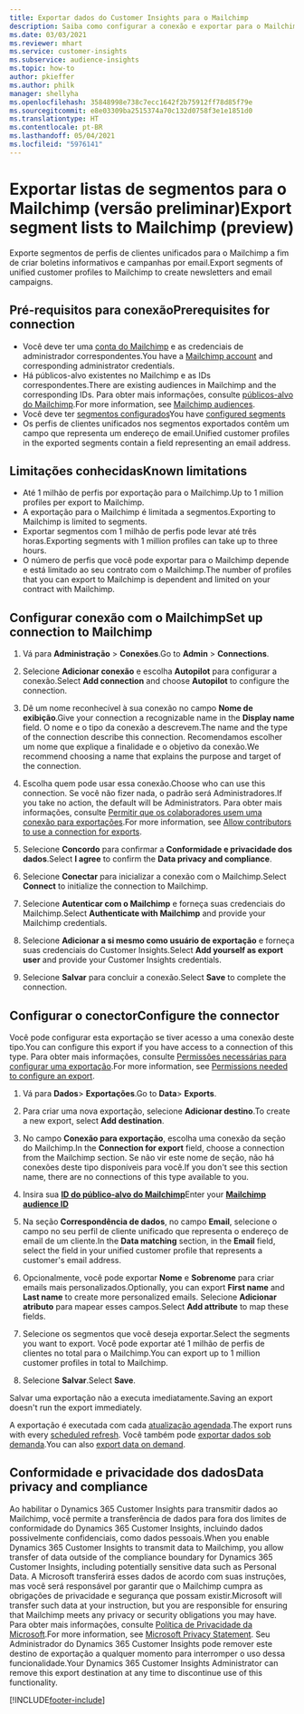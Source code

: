 ```yaml
---
title: Exportar dados do Customer Insights para o Mailchimp
description: Saiba como configurar a conexão e exportar para o Mailchimp.
ms.date: 03/03/2021
ms.reviewer: mhart
ms.service: customer-insights
ms.subservice: audience-insights
ms.topic: how-to
author: pkieffer
ms.author: philk
manager: shellyha
ms.openlocfilehash: 35848998e738c7ecc1642f2b75912ff78d85f79e
ms.sourcegitcommit: e8e03309ba2515374a70c132d0758f3e1e1851d0
ms.translationtype: HT
ms.contentlocale: pt-BR
ms.lasthandoff: 05/04/2021
ms.locfileid: "5976141"
---
```

# <a name="export-segment-lists-to-mailchimp-preview"></a><span data-ttu-id="fcf9b-103">Exportar listas de segmentos para o Mailchimp (versão preliminar)</span><span class="sxs-lookup"><span data-stu-id="fcf9b-103">Export segment lists to Mailchimp (preview)</span></span>

<span data-ttu-id="fcf9b-104">Exporte segmentos de perfis de clientes unificados para o Mailchimp a fim de criar boletins informativos e campanhas por email.</span><span class="sxs-lookup"><span data-stu-id="fcf9b-104">Export segments of unified customer profiles to Mailchimp to create newsletters and email campaigns.</span></span>

## <a name="prerequisites-for-connection"></a><span data-ttu-id="fcf9b-105">Pré-requisitos para conexão</span><span class="sxs-lookup"><span data-stu-id="fcf9b-105">Prerequisites for connection</span></span>

-   <span data-ttu-id="fcf9b-106">Você deve ter uma [conta do Mailchimp](https://mailchimp.com/) e as credenciais de administrador correspondentes.</span><span class="sxs-lookup"><span data-stu-id="fcf9b-106">You have a [Mailchimp account](https://mailchimp.com/) and corresponding administrator credentials.</span></span>
-   <span data-ttu-id="fcf9b-107">Há públicos-alvo existentes no Mailchimp e as IDs correspondentes.</span><span class="sxs-lookup"><span data-stu-id="fcf9b-107">There are existing audiences in Mailchimp and the corresponding IDs.</span></span> <span data-ttu-id="fcf9b-108">Para obter mais informações, consulte [públicos-alvo do Mailchimp](https://mailchimp.com/help/create-audience/).</span><span class="sxs-lookup"><span data-stu-id="fcf9b-108">For more information, see [Mailchimp audiences](https://mailchimp.com/help/create-audience/).</span></span>
-   <span data-ttu-id="fcf9b-109">Você deve ter [segmentos configurados](segments.md)</span><span class="sxs-lookup"><span data-stu-id="fcf9b-109">You have [configured segments](segments.md)</span></span>
-   <span data-ttu-id="fcf9b-110">Os perfis de clientes unificados nos segmentos exportados contêm um campo que representa um endereço de email.</span><span class="sxs-lookup"><span data-stu-id="fcf9b-110">Unified customer profiles in the exported segments contain a field representing an email address.</span></span>

## <a name="known-limitations"></a><span data-ttu-id="fcf9b-111">Limitações conhecidas</span><span class="sxs-lookup"><span data-stu-id="fcf9b-111">Known limitations</span></span>

- <span data-ttu-id="fcf9b-112">Até 1 milhão de perfis por exportação para o Mailchimp.</span><span class="sxs-lookup"><span data-stu-id="fcf9b-112">Up to 1 million profiles per export to Mailchimp.</span></span>
- <span data-ttu-id="fcf9b-113">A exportação para o Mailchimp é limitada a segmentos.</span><span class="sxs-lookup"><span data-stu-id="fcf9b-113">Exporting to Mailchimp is limited to segments.</span></span>
- <span data-ttu-id="fcf9b-114">Exportar segmentos com 1 milhão de perfis pode levar até três horas.</span><span class="sxs-lookup"><span data-stu-id="fcf9b-114">Exporting segments with 1 million profiles can take up to three hours.</span></span> 
- <span data-ttu-id="fcf9b-115">O número de perfis que você pode exportar para o Mailchimp depende e está limitado ao seu contrato com o Mailchimp.</span><span class="sxs-lookup"><span data-stu-id="fcf9b-115">The number of profiles that you can export to Mailchimp is dependent and limited on your contract with Mailchimp.</span></span>

## <a name="set-up-connection-to-mailchimp"></a><span data-ttu-id="fcf9b-116">Configurar conexão com o Mailchimp</span><span class="sxs-lookup"><span data-stu-id="fcf9b-116">Set up connection to Mailchimp</span></span>

1. <span data-ttu-id="fcf9b-117">Vá para **Administração** > **Conexões**.</span><span class="sxs-lookup"><span data-stu-id="fcf9b-117">Go to **Admin** > **Connections**.</span></span>

1. <span data-ttu-id="fcf9b-118">Selecione **Adicionar conexão** e escolha **Autopilot** para configurar a conexão.</span><span class="sxs-lookup"><span data-stu-id="fcf9b-118">Select **Add connection** and choose **Autopilot** to configure the connection.</span></span>

1. <span data-ttu-id="fcf9b-119">Dê um nome reconhecível à sua conexão no campo **Nome de exibição**.</span><span class="sxs-lookup"><span data-stu-id="fcf9b-119">Give your connection a recognizable name in the **Display name** field.</span></span> <span data-ttu-id="fcf9b-120">O nome e o tipo da conexão a descrevem.</span><span class="sxs-lookup"><span data-stu-id="fcf9b-120">The name and the type of the connection describe this connection.</span></span> <span data-ttu-id="fcf9b-121">Recomendamos escolher um nome que explique a finalidade e o objetivo da conexão.</span><span class="sxs-lookup"><span data-stu-id="fcf9b-121">We recommend choosing a name that explains the purpose and target of the connection.</span></span>

1. <span data-ttu-id="fcf9b-122">Escolha quem pode usar essa conexão.</span><span class="sxs-lookup"><span data-stu-id="fcf9b-122">Choose who can use this connection.</span></span> <span data-ttu-id="fcf9b-123">Se você não fizer nada, o padrão será Administradores.</span><span class="sxs-lookup"><span data-stu-id="fcf9b-123">If you take no action, the default will be Administrators.</span></span> <span data-ttu-id="fcf9b-124">Para obter mais informações, consulte [Permitir que os colaboradores usem uma conexão para exportações](connections.md#allow-contributors-to-use-a-connection-for-exports).</span><span class="sxs-lookup"><span data-stu-id="fcf9b-124">For more information, see [Allow contributors to use a connection for exports](connections.md#allow-contributors-to-use-a-connection-for-exports).</span></span>

1. <span data-ttu-id="fcf9b-125">Selecione **Concordo** para confirmar a **Conformidade e privacidade dos dados**.</span><span class="sxs-lookup"><span data-stu-id="fcf9b-125">Select **I agree** to confirm the **Data privacy and compliance**.</span></span>

1. <span data-ttu-id="fcf9b-126">Selecione **Conectar** para inicializar a conexão com o Mailchimp.</span><span class="sxs-lookup"><span data-stu-id="fcf9b-126">Select **Connect** to initialize the connection to Mailchimp.</span></span>

1. <span data-ttu-id="fcf9b-127">Selecione **Autenticar com o Mailchimp** e forneça suas credenciais do Mailchimp.</span><span class="sxs-lookup"><span data-stu-id="fcf9b-127">Select **Authenticate with Mailchimp** and provide your Mailchimp credentials.</span></span>

1. <span data-ttu-id="fcf9b-128">Selecione **Adicionar a si mesmo como usuário de exportação** e forneça suas credenciais do Customer Insights.</span><span class="sxs-lookup"><span data-stu-id="fcf9b-128">Select **Add yourself as export user** and provide your Customer Insights credentials.</span></span>

1. <span data-ttu-id="fcf9b-129">Selecione **Salvar** para concluir a conexão.</span><span class="sxs-lookup"><span data-stu-id="fcf9b-129">Select **Save** to complete the connection.</span></span> 

## <a name="configure-the-connector"></a><span data-ttu-id="fcf9b-130">Configurar o conector</span><span class="sxs-lookup"><span data-stu-id="fcf9b-130">Configure the connector</span></span>

<span data-ttu-id="fcf9b-131">Você pode configurar esta exportação se tiver acesso a uma conexão deste tipo.</span><span class="sxs-lookup"><span data-stu-id="fcf9b-131">You can configure this export if you have access to a connection of this type.</span></span> <span data-ttu-id="fcf9b-132">Para obter mais informações, consulte [Permissões necessárias para configurar uma exportação](export-destinations.md#set-up-a-new-export).</span><span class="sxs-lookup"><span data-stu-id="fcf9b-132">For more information, see [Permissions needed to configure an export](export-destinations.md#set-up-a-new-export).</span></span>

1. <span data-ttu-id="fcf9b-133">Vá para **Dados**> **Exportações**.</span><span class="sxs-lookup"><span data-stu-id="fcf9b-133">Go to **Data**> **Exports**.</span></span>

1. <span data-ttu-id="fcf9b-134">Para criar uma nova exportação, selecione **Adicionar destino**.</span><span class="sxs-lookup"><span data-stu-id="fcf9b-134">To create a new export, select **Add destination**.</span></span>

1. <span data-ttu-id="fcf9b-135">No campo **Conexão para exportação**, escolha uma conexão da seção do Mailchimp.</span><span class="sxs-lookup"><span data-stu-id="fcf9b-135">In the **Connection for export** field, choose a connection from the Mailchimp section.</span></span> <span data-ttu-id="fcf9b-136">Se não vir este nome de seção, não há conexões deste tipo disponíveis para você.</span><span class="sxs-lookup"><span data-stu-id="fcf9b-136">If you don't see this section name, there are no connections of this type available to you.</span></span>

1. <span data-ttu-id="fcf9b-137">Insira sua **[ID do público-alvo do Mailchimp](https://mailchimp.com/help/find-audience-id/)**</span><span class="sxs-lookup"><span data-stu-id="fcf9b-137">Enter your **[Mailchimp audience ID](https://mailchimp.com/help/find-audience-id/)**</span></span>

3. <span data-ttu-id="fcf9b-138">Na seção **Correspondência de dados**, no campo **Email**, selecione o campo no seu perfil de cliente unificado que representa o endereço de email de um cliente.</span><span class="sxs-lookup"><span data-stu-id="fcf9b-138">In the **Data matching** section, in the **Email** field, select the field in your unified customer profile that represents a customer's email address.</span></span> 

1. <span data-ttu-id="fcf9b-139">Opcionalmente, você pode exportar **Nome** e **Sobrenome** para criar emails mais personalizados.</span><span class="sxs-lookup"><span data-stu-id="fcf9b-139">Optionally, you can export **First name** and **Last name** to create more personalized emails.</span></span> <span data-ttu-id="fcf9b-140">Selecione **Adicionar atributo** para mapear esses campos.</span><span class="sxs-lookup"><span data-stu-id="fcf9b-140">Select **Add attribute** to map these fields.</span></span>

1. <span data-ttu-id="fcf9b-141">Selecione os segmentos que você deseja exportar.</span><span class="sxs-lookup"><span data-stu-id="fcf9b-141">Select the segments you want to export.</span></span> <span data-ttu-id="fcf9b-142">Você pode exportar até 1 milhão de perfis de clientes no total para o Mailchimp.</span><span class="sxs-lookup"><span data-stu-id="fcf9b-142">You can export up to 1 million customer profiles in total to Mailchimp.</span></span>

1. <span data-ttu-id="fcf9b-143">Selecione **Salvar**.</span><span class="sxs-lookup"><span data-stu-id="fcf9b-143">Select **Save**.</span></span>

<span data-ttu-id="fcf9b-144">Salvar uma exportação não a executa imediatamente.</span><span class="sxs-lookup"><span data-stu-id="fcf9b-144">Saving an export doesn't run the export immediately.</span></span>

<span data-ttu-id="fcf9b-145">A exportação é executada com cada [atualização agendada](system.md#schedule-tab).</span><span class="sxs-lookup"><span data-stu-id="fcf9b-145">The export runs with every [scheduled refresh](system.md#schedule-tab).</span></span> <span data-ttu-id="fcf9b-146">Você também pode [exportar dados sob demanda](export-destinations.md#run-exports-on-demand).</span><span class="sxs-lookup"><span data-stu-id="fcf9b-146">You can also [export data on demand](export-destinations.md#run-exports-on-demand).</span></span> 

## <a name="data-privacy-and-compliance"></a><span data-ttu-id="fcf9b-147">Conformidade e privacidade dos dados</span><span class="sxs-lookup"><span data-stu-id="fcf9b-147">Data privacy and compliance</span></span>

<span data-ttu-id="fcf9b-148">Ao habilitar o Dynamics 365 Customer Insights para transmitir dados ao Mailchimp, você permite a transferência de dados para fora dos limites de conformidade do Dynamics 365 Customer Insights, incluindo dados possivelmente confidenciais, como dados pessoais.</span><span class="sxs-lookup"><span data-stu-id="fcf9b-148">When you enable Dynamics 365 Customer Insights to transmit data to Mailchimp, you allow transfer of data outside of the compliance boundary for Dynamics 365 Customer Insights, including potentially sensitive data such as Personal Data.</span></span> <span data-ttu-id="fcf9b-149">A Microsoft transferirá esses dados de acordo com suas instruções, mas você será responsável por garantir que o Mailchimp cumpra as obrigações de privacidade e segurança que possam existir.</span><span class="sxs-lookup"><span data-stu-id="fcf9b-149">Microsoft will transfer such data at your instruction, but you are responsible for ensuring that Mailchimp meets any privacy or security obligations you may have.</span></span> <span data-ttu-id="fcf9b-150">Para obter mais informações, consulte [Política de Privacidade da Microsoft](https://go.microsoft.com/fwlink/?linkid=396732).</span><span class="sxs-lookup"><span data-stu-id="fcf9b-150">For more information, see [Microsoft Privacy Statement](https://go.microsoft.com/fwlink/?linkid=396732).</span></span>
<span data-ttu-id="fcf9b-151">Seu Administrador do Dynamics 365 Customer Insights pode remover este destino de exportação a qualquer momento para interromper o uso dessa funcionalidade.</span><span class="sxs-lookup"><span data-stu-id="fcf9b-151">Your Dynamics 365 Customer Insights Administrator can remove this export destination at any time to discontinue use of this functionality.</span></span>

[!INCLUDE[footer-include](../includes/footer-banner.md)]
